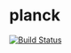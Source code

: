 # planck
[![Build Status](https://travis-ci.org/PinkaminaDianePie/planck.svg)](https://travis-ci.org/PinkaminaDianePie/planck)
